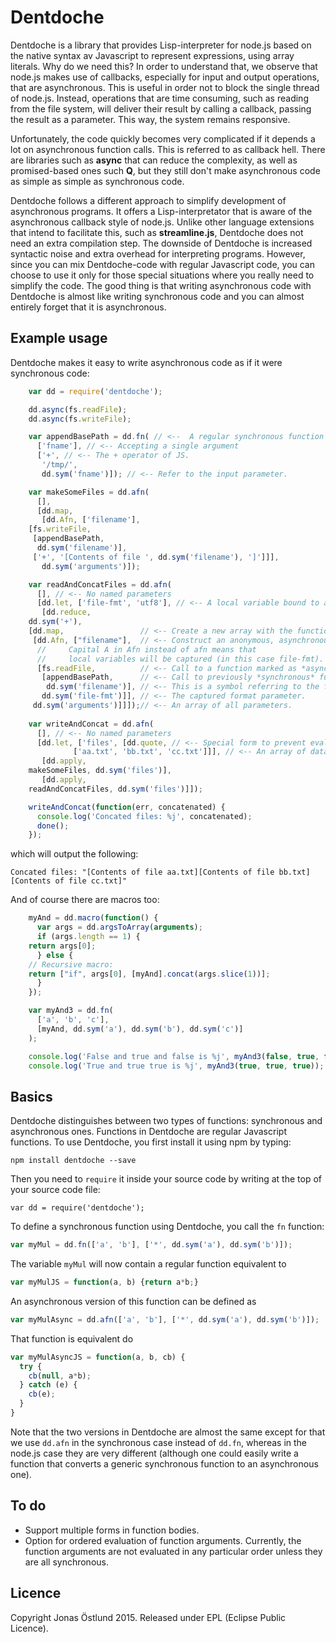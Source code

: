 # Dentdoche

Dentdoche is a library that provides Lisp-interpreter for node.js based on the native syntax av Javascript to represent expressions, using array literals. Why do we need this? In order to understand that, we observe that node.js makes use of callbacks, especially for input and output operations, that are asynchronous. This is useful in order not to block the single thread of node.js. Instead, operations that are time consuming, such as reading from the file system, will deliver their result by calling a callback, passing the result as a parameter. This way, the system remains responsive.

Unfortunately, the code quickly becomes very complicated if it depends a lot on asynchronous function calls. This is referred to as callback hell. There are libraries such as **async** that can reduce the complexity, as well as promised-based ones such **Q**, but they still don't make asynchronous code as simple as simple as synchronous code.

Dentdoche follows a different approach to simplify development of asynchronous programs. It offers a Lisp-interpretator that is aware of the asynchronous callback style of node.js. Unlike other language extensions that intend to facilitate this, such as **streamline.js**, Dentdoche does not need an extra compilation step. The downside of Dentdoche is increased syntactic noise and extra overhead for interpreting programs. However, since you can mix Dentdoche-code with regular Javascript code, you can choose to use it only for those special situations where you really need to simplify the code. The good thing is that writing asynchronous code with Dentdoche is almost like writing synchronous code and you can almost entirely forget that it is asynchronous.

## Example usage
Dentdoche makes it easy to write asynchronous code as if it were synchronous code:
```js
    var dd = require('dentdoche');

    dd.async(fs.readFile);
    dd.async(fs.writeFile);

    var appendBasePath = dd.fn( // <--  A regular synchronous function
      ['fname'], // <-- Accepting a single argument
      ['+', // <-- The + operator of JS.
       '/tmp/',
       dd.sym('fname')]); // <-- Refer to the input parameter.

    var makeSomeFiles = dd.afn(
      [],
      [dd.map,
       [dd.Afn, ['filename'],
	[fs.writeFile,
	 [appendBasePath,
	  dd.sym('filename')],
	 ['+', '[Contents of file ', dd.sym('filename'), ']']]],
       dd.sym('arguments')]);

    var readAndConcatFiles = dd.afn(
      [], // <-- No named parameters
      [dd.let, ['file-fmt', 'utf8'], // <-- A local variable bound to a string.
       [dd.reduce,
	dd.sym('+'),                    
	[dd.map,                 // <-- Create a new array with the function applied to all
	 [dd.Afn, ["filename"],  // <-- Construct an anonymous, asynchronous, function.
	  //     Capital A in Afn instead of afn means that
	  //     local variables will be captured (in this case file-fmt).
	  [fs.readFile,          // <-- Call to a function marked as *asynchronous*
	   [appendBasePath,      // <-- Call to previously *synchronous* function
	    dd.sym('filename')], // <-- This is a symbol referring to the filename parameter.
	   dd.sym('file-fmt')]], // <-- The captured format parameter.
	 dd.sym('arguments')]]]);// <-- An array of all parameters.
    
    var writeAndConcat = dd.afn(
      [], // <-- No named parameters
      [dd.let, ['files', [dd.quote, // <-- Special form to prevent evaluation
			  ['aa.txt', 'bb.txt', 'cc.txt']]], // <-- An array of data.
       [dd.apply,
	makeSomeFiles, dd.sym('files')],
       [dd.apply,
	readAndConcatFiles, dd.sym('files')]]);

    writeAndConcat(function(err, concatenated) {
      console.log('Concated files: %j', concatenated);
      done();
    });
```
which will output the following:
```
Concated files: "[Contents of file aa.txt][Contents of file bb.txt][Contents of file cc.txt]"
```
And of course there are macros too:
```js
    myAnd = dd.macro(function() {
      var args = dd.argsToArray(arguments);
      if (args.length == 1) {
	return args[0];
      } else {
	// Recursive macro:
	return ["if", args[0], [myAnd].concat(args.slice(1))];
      }
    });

    var myAnd3 = dd.fn(
      ['a', 'b', 'c'],
      [myAnd, dd.sym('a'), dd.sym('b'), dd.sym('c')]
    );

    console.log('False and true and false is %j', myAnd3(false, true, false));
    console.log('True and true true is %j', myAnd3(true, true, true));

```

## Basics
Dentdoche distinguishes between two types of functions: synchronous and asynchronous ones. Functions in Dentdoche are regular Javascript functions. To use Dentdoche, you first install it using npm by typing:
```
npm install dentdoche --save
```
Then you need to ```require``` it inside your source code by writing at the top of your source code file:
```
var dd = require('dentdoche');
```

To define a synchronous function using Dentdoche, you call the ```fn``` function:
```js
var myMul = dd.fn(['a', 'b'], ['*', dd.sym('a'), dd.sym('b')]);
```

The variable ```myMul``` will now contain a regular function equivalent to
```js
var myMulJS = function(a, b) {return a*b;}
```

An asynchronous version of this function can be defined as

```js
var myMulAsync = dd.afn(['a', 'b'], ['*', dd.sym('a'), dd.sym('b')]);
```

That function is equivalent do
```js
var myMulAsyncJS = function(a, b, cb) {
  try {
    cb(null, a*b);
  } catch (e) {
    cb(e);
  }
}

```
Note that the two versions in Dentdoche are almost the same except for that we use ```dd.afn``` in the synchronous case instead of ```dd.fn```, whereas in the node.js case they are very different (although one could easily write a function that converts a generic synchronous function to an asynchronous one).

## To do
 * Support multiple forms in function bodies.
 * Option for ordered evaluation of function arguments. Currently, the function arguments
   are not evaluated in any particular order unless they are all synchronous.

## Licence
Copyright Jonas Östlund 2015.
Released under EPL (Eclipse Public Licence).